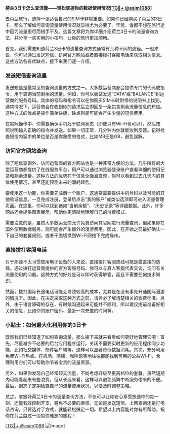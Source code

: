 **荷兰3日卡怎么查流量——轻松掌握你的数据使用情况[[TG💪+ @esim1088](https://t.me/s/esim1088)]**

去荷兰旅行，选择一张适合自己的SIM卡非常重要。如果你已经购买了荷兰的3日卡，那么了解如何查询流量使用情况就显得尤为必要了。毕竟，谁都不想在旅行途中因为流量用尽而措手不及。这篇文章将为你详细介绍荷兰3日卡的流量查询方法，并分享一些实用的小技巧，让你的旅行更加顺畅。

首先，我们需要知道荷兰3日卡的流量查询方式通常有几种不同的途径。一般来说，你可以通过发送短信、访问官方网站或者直接拨打客服电话来获取相关信息。这些方法各有优缺点，接下来我们逐一介绍。

### 发送短信查询流量

发送短信是最常见的查询流量的方式之一。大多数运营商都会提供专门的代码或指令，用于查询当前剩余的流量。例如，你可以尝试发送“DATA”或“BALANCE”到运营商的服务号码。具体的号码和指令可以在你购买SIM卡时附带的说明书上找到。通常情况下，运营商会在收到你的请求后立即回复一条包含剩余流量信息的短信。这种方式的优点是操作简单快捷，缺点则是可能会产生少量的短信费用。

在实际操作中，你需要确保手机处于联网状态（即使只有Wi-Fi也可以），然后按照说明输入正确的指令并发送。如果一切正常，几分钟内你就能收到反馈。记得检查短信内容中的单位是否是你熟悉的格式，比如MB还是GB，避免误解。

### 访问官方网站查询

除了短信查询外，访问运营商的官方网站也是一种非常方便的方法。几乎所有的大型运营商都提供了在线服务平台，用户可以通过浏览器登录账户查看详细的使用记录和剩余流量。这种方法的优势在于信息全面且直观，你可以看到过去几天内的具体使用情况，甚至还能预测未来的消耗趋势。

要使用这一功能，你需要先注册一个账户，这通常需要提供手机号码以及可能的其他验证信息。一旦完成注册，登录后点击“我的账户”或类似选项即可进入流量管理页面。在这里，你可以找到诸如“当前余额”、“历史记录”等详细数据。此外，许多网站还会提供图表展示，帮助你更清晰地理解自己的消费模式。

需要注意的是，虽然大多数运营商允许免费访问其官网进行流量查询，但如果你在国外使用数据服务，则可能会产生额外的漫游费用。因此，在开始之前最好确认一下自己的套餐规则，或者干脆切换到Wi-Fi网络下完成操作。

### 直接拨打客服电话

对于那些不太习惯使用电子设备的人来说，直接拨打客服热线可能是最直接的选择。通过拨打运营商提供的官方客服号码，你可以与真人客服代表交谈，询问有关流量使用的问题。这种方式的好处是可以即时获得解答，而且不需要任何技术知识。

然而，拨打国际长途电话可能会导致较高的成本，尤其是在没有事先开通国际漫游的情况下。因此，在决定采取这种方式之前，请务必了解清楚相关的收费标准。另外，由于语言障碍的存在，有时候沟通起来可能并不顺利，所以建议提前准备好相关的信息，比如你的账户密码、最近一次充值的时间等。

### 小贴士：如何最大化利用你的3日卡

既然我们已经知道了如何查询流量，那么接下来就来看看如何更好地管理它吧！首先，尽量减少不必要的后台应用程序运行。关闭不需要实时更新的应用程序同步功能，比如社交媒体、邮件客户端等，这样可以显著降低数据消耗。其次，充分利用免费Wi-Fi热点。在机场、酒店、咖啡馆等地往往都能找到可用的公共Wi-Fi，合理利用它们可以帮助你节省宝贵的流量资源。

另外，如果你发现自己经常超支流量，不妨考虑升级至更高档位的套餐。虽然短期内可能看起来有些浪费，但从长远来看，这样可以避免频繁中断服务带来的不便。最后，别忘了定期检查自己的流量使用状况，以便及时调整策略。

总之，掌握好荷兰3日卡的流量查询方法，不仅可以让你安心享受旅途中的每一刻，还能有效控制开支，避免不必要的麻烦。无论是发送短信、上网查询还是打电话咨询，只要选对了方式，就能轻松搞定一切。希望以上内容能对你有所帮助，祝你在荷兰度过一段愉快难忘的旅程！

[[TG💪+ @esim1088](https://t.me/s/esim1088) ![Image](https://i.postimg.cc/4NQfJmqS/Snipaste-2025-05-13-00-14-12.png)]